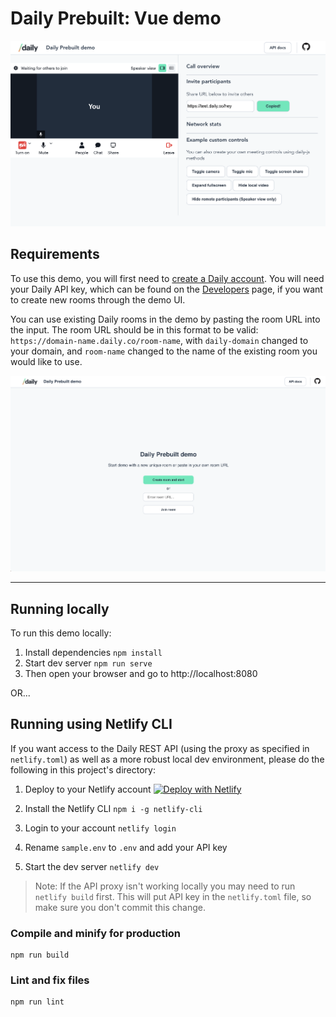 # Daily Prebuilt: Vue demo

<img src="./vue-prebuilt.png" alt="Daily Prebuilt Vue demo: in-call view">

## Requirements

To use this demo, you will first need to [create a Daily account](https://dashboard.daily.co/signup). You will need your Daily API key, which can be found on the [Developers](https://dashboard.daily.co/developers) page, if you want to create new rooms through the demo UI.

You can use existing Daily rooms in the demo by pasting the room URL into the input. The room URL should be in this format to be valid: `https://domain-name.daily.co/room-name`, with `daily-domain` changed to your domain, and `room-name` changed to the name of the existing room you would like to use.

<img src="./vue-prebuilt-home.png" alt="Daily Prebuilt Vue demo: home screen">

---

## Running locally

To run this demo locally:

1. Install dependencies `npm install`
2. Start dev server `npm run serve`
3. Then open your browser and go to http://localhost:8080

OR...

## Running using Netlify CLI

If you want access to the Daily REST API (using the proxy as specified in `netlify.toml`) as well as a more robust local dev environment, please do the following in this project's directory:

1. Deploy to your Netlify account
   [![Deploy with Netlify](https://www.netlify.com/img/deploy/button.svg)](https://app.netlify.com/start/deploy?repository=https://github.com/daily-demos/vue-daily-prebuilt)

2. Install the Netlify CLI `npm i -g netlify-cli`
3. Login to your account `netlify login`
4. Rename `sample.env` to `.env` and add your API key
5. Start the dev server `netlify dev`

> Note: If the API proxy isn't working locally you may need to run `netlify build` first. This will put API key in the `netlify.toml` file, so make sure you don't commit this change.

### Compile and minify for production

```
npm run build
```

### Lint and fix files

```
npm run lint
```
